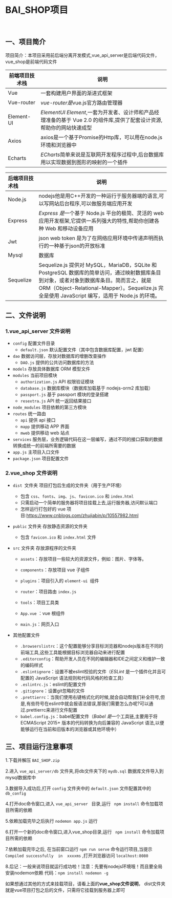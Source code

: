 # BAI_SHOP项目

​     

## 一、项目简介

项目简介：本项目采用前后端分离开发模式,vue_api_server是后端代码文件，vue_shop是前端代码文件

| 前端项目技术栈 | 说明                                                         |
| -------------- | ------------------------------------------------------------ |
| Vue            | 一套构建用户界面的渐进式框架                                 |
| Vue-router     | *vue-router是*vue.js官方路由管理器                           |
| Element-UI     | *ElementUI* *Element*,一套为开发者、设计师和产品经理准备的基于 Vue 2.0 的组件库,提供了配套设计资源,帮助你的网站快速成型 |
| Axios          | axios是一个基于Promise的Http库，可以用在node.js环境和浏览器中 |
| Echarts        | *ECharts*简单来说是互联网开发程序过程中,后台数据库用以实现数据到图形的映射的一个插件 |



| 后端项目技术栈 | 说明                                                         |
| :------------- | ------------------------------------------------------------ |
| Node.js        | nodejs他是用C++开发的一种运行于服务器端的语言,可以写网站后台程序,可以做服务端应用开发 |
| Express        | *Express 是*一个基于 Node.js 平台的极简、灵活的 web 应用开发框架,它提供一系列强大的特性,帮助你创建各种 Web 和移动设备应用 |
| Jwt            | json web token 是为了在网络应用环境中传递声明而执行的一种基于json的开放标准 |
| Mysql          | 数据库                                                       |
| Sequelize      | Sequelize.js 提供对 MySQL，MariaDB，SQLite 和 PostgreSQL 数据库的简单访问，通过映射数据库条目到对象，或者对象到数据库条目。简而言之，就是 ORM（Object-Relational-Mapper）。Sequelize.js 完全是使用 JavaScript 编写，适用于 Node.js 的环境。 |



## 二、文件说明

### 1.vue_api_server 文件说明

- `config` 配置文件目录
  - `default.json` 默认配置文件（其中包含数据库配置，jwt 配置）
- `dao` 数据访问层，存放对数据库的增删改查操作
  - `DAO.js` 提供的公共访问数据库的方法
- `models` 存放具体数据库 ORM 模型文件
- `modules` 当前项目模块
  - `authorization.js` API 权限验证模块
  - `database.js` 数据库模块（数据库加载基于 nodejs-orm2 库加载）
  - `passport.js` 基于 passport 模块的登录搭建
  - `resextra.js` API 统一返回结果接口
- `node_modules` 项目依赖的第三方模块
- `routes` 统一路由
  - `api` 提供 api 接口
  - `mapp` 提供移动 APP 界面
  - `mweb` 提供移动 web 站点
- `services` 服务层，业务逻辑代码在这一层编写，通过不同的接口获取的数据转换成统一的前端所需要的数据
- `app.js` 主项目入口文件
- `package.json` 项目配置文件

### 2.vue_shop 文件说明

- `dist `文件夹 项目打包后生成的文件夹（用于生产环境）
  
  - 包含 `css`、`fonts`、`img`、`js`、`favicon.ico` 和 `index.html`
  - 只需启动一个简单的服务器将项目挂载上去,运行服务器,访问默认端口
  - 怎样运行打包好的 vue 项目:https://www.cnblogs.com/zhujiabin/p/10557982.html
- `public` 文件夹 存放静态资源的文件夹
  
  - 包含 `favicon.ico` 和 `index.html` 文件
- `src` 文件夹 存放源程序的文件夹
  
  - `assets`：存放项目一些较大的资源文件，例如：图片、字体等。
  - `components`：存放项目 vue 子组件
  
  - `plugins`：项目引入的 `element-ui `组件
  - `router`：项目路由  `index.js`
  - `tools`：项目工具类  
  - `App.vue` ：vue 根组件
  - `main.js`：网页入口
- 其他配置文件
  
  - `.browserslistrc`：这个配置能够分享目标浏览器和nodejs版本在不同的前端工具,这些工具能根据目标浏览器自动来进行配置
  - `.editorconfig`：帮助开发人员在不同的编辑器和IDE之间定义和维护一致的编码样式
  - `.eslintignore`：设置不被eslint校验的文件（*ESLint* 是一个插件化并且可配置的 JavaScript 语法规则和代码风格的检查工具）
  - `.eslintrc.js`：eslint的配置文件
  - `.gitignore`：设置git忽略的文件
  - `.prettierrc`：当我们使用右键格式化的时候,就会自动帮我们补全符号,但是,有些符号在eslint中就会报语法错误,那我们需要怎么办呢?可以通过.prettierrc来进行文件配置
  - `babel.config.js`：babel配置文件（*Babel 是*一个工具链,主要用于将 ECMAScript 2015+ 版本的代码转换为向后兼容的 JavaScript 语法,以便能够运行在当前和旧版本的浏览器或其他环境中）

## 三、项目运行注意事项

1.下载并解压   `BAI_SHOP.zip` 

2.进入 `vue_api_server/db`  文件夹,将db文件夹下的  `mydb.sql`  数据库文件导入到mysql数据库中

3.数据导入成功后,打开  `config`  文件夹中的  `default.json` 文件配置其中的  `db_config`

4.打开doc命令窗口,进入  `vue_api_server ` 目录,运行  ` npm install`   命令加载项目所需的依赖

5.依赖加载完毕之后执行  `nodemon app.js`  运行

6.打开一个新的doc命令窗口,进入vue_shop目录,运行  ` npm install`   命令加载项目所需的依赖

7.依赖加载完毕之后, 在当前窗口运行  `npm run serve`  命令运行项目,当提示 `Compiled successfully  in  xxxxms` ,打开浏览器访问  `localhost:8080`

8.后记：一般来说项目就运行成功啦！注意：先要有nodejs环境哦！而且要全局安装nodemon依赖 代码：`npm install nodemon -g`

如果想通过其他的方式来挂载项目，请看上面的**vue_shop文件说明**， dist文件夹就是vue项目打包之后的文件，只需将它挂载到服务器上即可